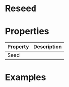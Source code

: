 # Reseed


# Properties


| Property | Description| 
| -------- | -----------|
| Seed |  |




# Examples
